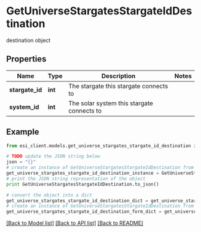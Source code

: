 # GetUniverseStargatesStargateIdDestination

destination object

## Properties

Name | Type | Description | Notes
------------ | ------------- | ------------- | -------------
**stargate_id** | **int** | The stargate this stargate connects to | 
**system_id** | **int** | The solar system this stargate connects to | 

## Example

```python
from esi_client.models.get_universe_stargates_stargate_id_destination import GetUniverseStargatesStargateIdDestination

# TODO update the JSON string below
json = "{}"
# create an instance of GetUniverseStargatesStargateIdDestination from a JSON string
get_universe_stargates_stargate_id_destination_instance = GetUniverseStargatesStargateIdDestination.from_json(json)
# print the JSON string representation of the object
print GetUniverseStargatesStargateIdDestination.to_json()

# convert the object into a dict
get_universe_stargates_stargate_id_destination_dict = get_universe_stargates_stargate_id_destination_instance.to_dict()
# create an instance of GetUniverseStargatesStargateIdDestination from a dict
get_universe_stargates_stargate_id_destination_form_dict = get_universe_stargates_stargate_id_destination.from_dict(get_universe_stargates_stargate_id_destination_dict)
```
[[Back to Model list]](../README.md#documentation-for-models) [[Back to API list]](../README.md#documentation-for-api-endpoints) [[Back to README]](../README.md)


